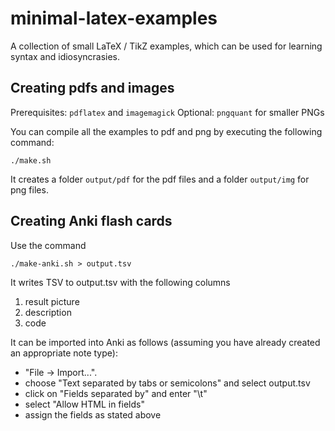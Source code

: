 # minimal-latex-examples

A collection of small LaTeX / TikZ examples, which can be used for learning syntax and idiosyncrasies.

## Creating pdfs and images

Prerequisites: `pdflatex` and `imagemagick`
Optional: `pngquant` for smaller PNGs

You can compile all the examples to pdf and png by executing the following command:

```
./make.sh
```

It creates a folder `output/pdf` for the pdf files and a folder `output/img` for png files.

## Creating Anki flash cards

Use the command

```
./make-anki.sh > output.tsv
```

It writes TSV to output.tsv with the following columns 
1. result picture
2. description
3. code

It can be imported into Anki as follows (assuming you have already created an appropriate note type):

- "File -> Import...". 
- choose "Text separated by tabs or semicolons" and select output.tsv
- click on "Fields separated by" and enter "\t"
- select "Allow HTML in fields"
- assign the fields as stated above


